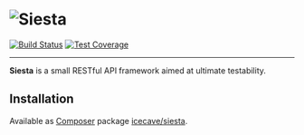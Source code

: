 # ![Siesta][logo]

[![Build Status][status-icon]](http://travis-ci.org/IcecaveStudios/siesta)
[![Test Coverage][coverage-icon]](http://icecave.com.au/siesta/artifacts/tests/coverage)

---------------------------------------------------------------------------------------------------

**Siesta** is a small RESTful API framework aimed at ultimate testability.

## Installation

Available as [Composer](http://getcomposer.org) package [icecave/siesta](https://packagist.org/packages/icecave/siesta).

[logo]: http://icecave.com.au/assets/img/project-icons/icon-siesta.png
[status-icon]: http://icecave.com.au/siesta/artifacts/images/icecave/regular/build-status.png
[coverage-icon]: http://icecave.com.au/siesta/artifacts/images/icecave/regular/coverage.png
